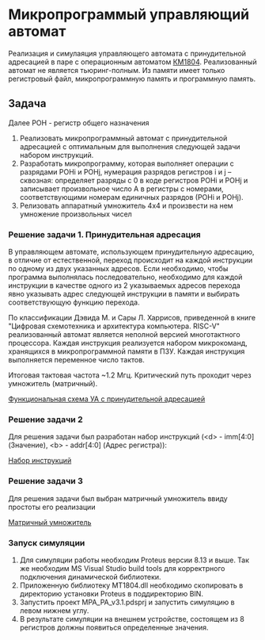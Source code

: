 # Микропрограммый управляющий автомат

Реализация и симулаяция управляющего автомата с принудительной адресацией в паре с операционным автоматом [КМ1804](http://dplm2008.narod.ru/str/komplects/km1804/km1804vs1.html). Реализованный автомат не является тьюринг-полным. Из памяти имеет только регистровый файл, микропрограммную память и программную память. 

## Задача

Далее РОН - регистр общего назначения

1. Реализовать микропрограммный автомат с принудительной адресацией с оптимальным для выполнения следующей задачи набором инструкций. 
2. Разработать микропрограмму, которая выполняет операции с разрядами РОНi и РОНj, нумерация разрядов регистров i и j – сквозная: определяет разряды с 0 в коде регистров РОНi и РОНj и записывает произвольное число А в регистры с номерами, соответствующими номерам единичных разрядов (РОНi и РОНj).
3. Релизовать аппаратный умножитель 4x4 и произвести на нем умножение произвольных чисел


### Решение задачи 1. Принудительная адресация

В управляющем автомате, использующем принудительную адресацию, в отличие от естественной, переход происходит на каждой инструкции по одному из двух указанных адресов. Если необходимо, чтобы программа выполнялась последовательно, необходимо для каждой инструкции в качестве одного из 2 указываемых адресов перехода явно указывать адрес следующей инструкции в памяти и выбирать соответствующую функцию перехода.

 По классификации Дэвида М. и Сары Л. Харрисов, приведенной в книге "Цифровая схемотехника и архитектура компьютера. RISC-V" реализованный автомат является неполной версией многотактного процессора. Каждая инструкция реализуется набором микрокоманд, хранящихся в микропрограммной памяти в ПЗУ. Каждая инструкция выполняется переменное число тактов.

 Итоговая тактовая частота ~1.2 Мгц. Критический путь проходит через умножитель (матричный).

[Функциональная схема УА с принудительной адресацией](./img/fafuncschema.PNG)

### Решение задачи 2

Для решения задачи был разработан набор инструкций (\<d\> - imm\[4:0\] (Значение), \<b\> - addr\[4:0\] (Адрес регистра)):

[Набор инструкций](./img/istable.PNG)

### Решение задачи 3

Для решения задачи был выбран матричный умножитель ввиду простоты его реализации

[Матричный умножитель](./img/mult.PNG)

### Запуск симуляции

1. Для симуляции работы необходим Proteus версии 8.13 и выше. Так же необходим MS Visual Studio build tools для корректрного подключения динамической библиотеки. 
2. Приложенную библиотеку MT1804.dll необходимо скопировать в директорию установки Proteus в поддиректорию BIN. 
3. Запустить проект MPA_PA_v3.1.pdsprj и запустить симуляцию в левом нижнем углу.
4. В результате симуляции на внешнем устройстве, состоящем из 8 регистров должны появиться определенные значения. 
